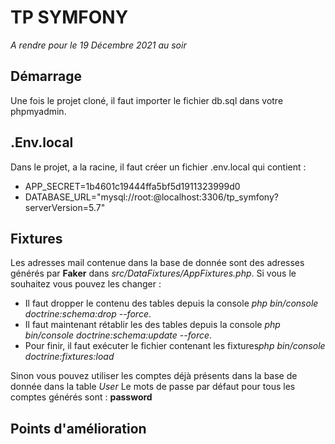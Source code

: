 # TP SYMFONY

*A rendre pour le 19 Décembre 2021 au soir*

## Démarrage

Une fois le projet cloné, il faut importer le fichier db.sql dans votre phpmyadmin.

## .Env.local

Dans le projet, a la racine, il faut créer un fichier .env.local qui contient :
* APP_SECRET=1b4601c19444ffa5bf5d1911323999d0
* DATABASE_URL="mysql://root:@localhost:3306/tp_symfony?serverVersion=5.7"

## Fixtures

Les adresses mail contenue dans la base de donnée sont des adresses générés par **Faker** dans *src/DataFixtures/AppFixtures.php*.
Si vous le souhaitez vous pouvez les changer :
* Il faut dropper le contenu des tables depuis la console *php bin/console doctrine:schema:drop --force*.
* Il faut maintenant rétablir les des tables depuis la console *php bin/console doctrine:schema:update --force*.
* Pour finir, il faut exécuter le fichier contenant les fixtures*php bin/console doctrine:fixtures:load*

Sinon vous pouvez utiliser les comptes déjà présents dans la base de donnée dans la table *User*
Le mots de passe par défaut pour tous les comptes générés sont : **password**

## Points d'amélioration

